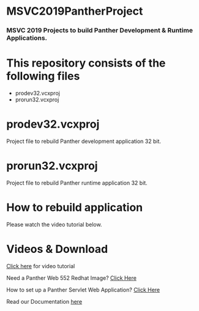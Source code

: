 # MSVC2019PantherProject

### MSVC 2019 Projects to build  Panther Development & Runtime Applications.

# This repository consists of the following files
  * prodev32.vcxproj
  * prorun32.vcxproj

# prodev32.vcxproj
Project file to rebuild Panther development application 32 bit.

# prorun32.vcxproj
Project file to rebuild Panther runtime application 32 bit.

# How to rebuild application
Please watch the video tutorial below.

# Videos & Download

[Click here](https://youtu.be/2WHpp5x-P1c) for video tutorial

Need a Panther Web 552 Redhat Image? [Click Here](https://hub.docker.com/r/prolificspanther/pantherweb "Named link title") 

How to set up a Panther Servlet Web Application? [Click Here](https://github.com/ProlificsPanther/PantherWeb/releases "Named link title")

Read our Documentation [here](https://docs.prolifics.com)

